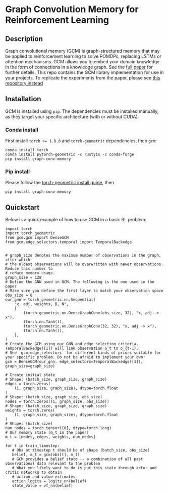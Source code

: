 # Graph Convolution Memory for Reinforcement Learning

## Description
Graph convolutional memory (GCM) is graph-structured memory that may be applied to reinforcement learning to solve POMDPs, replacing LSTMs or attention mechanisms. GCM allows you to embed your domain knowledge in the form of connections in a knowledge graph. See the [full paper](https://arxiv.org/pdf/2106.14117.pdf) for further details. This repo contains the GCM library implementation for use in your projects. To replicate the experiments from the paper, please see [this repository instead](https://github.com/smorad/graph-conv-memory-paper)


## Installation
GCM is installed using `pip`. The dependencies must be installed manually, as they target your specific architecture (with or without CUDA).

### Conda install
First install `torch >= 1.8.0` and `torch-geometric` dependencies, then `gcm`:
```
conda install torch
conda install pytorch-geometric -c rusty1s -c conda-forge
pip install graph-conv-memory
```

### Pip install
Please follow the [torch-geometric install guide](https://pytorch-geometric.readthedocs.io/en/latest/notes/installation.html), then
```
pip install graph-conv-memory
```


## Quickstart
Below is a quick example of how to use GCM in a basic RL problem:

```
import torch
import torch_geometric
from gcm.gcm import DenseGCM
from gcm.edge_selectors.temporal import TemporalBackedge


# graph_size denotes the maximum number of observations in the graph, after which
# the oldest observations will be overwritten with newer observations. Reduce this number to
# reduce memory usage.
graph_size = 128
# Define the GNN used in GCM. The following is the one used in the paper
# Make sure you define the first layer to match your observation space
obs_size = 8
our_gnn = torch_geometric.nn.Sequential(
    "x, adj, weights, B, N",
    [
        (torch_geometric.nn.DenseGraphConv(obs_size, 32), "x, adj -> x"),
        (torch.nn.Tanh()),
        (torch_geometric.nn.DenseGraphConv(32, 32), "x, adj -> x"),
        (torch.nn.Tanh()),
    ],
)
# Create the GCM using our GNN and edge selection criteria. TemporalBackedge([1]) will link observation o_t to o_{t-1}.
# See `gcm.edge_selectors` for different kinds of priors suitable for your specific problem. Do not be afraid to implement your own!
gcm = DenseGCM(our_gnn, edge_selectors=TemporalBackedge([1]), graph_size=graph_size)

# Create initial state
# Shape: (batch_size, graph_size, graph_size)
edges = torch.zeros(
    (1, graph_size, graph_size), dtype=torch.float
)
# Shape: (batch_size, graph_size, obs_size)
nodes = torch.zeros((1, graph_size, obs_size))
# Shape: (batch_size, graph_size, graph_size)
weights = torch.zeros(
    (1, graph_size, graph_size), dtype=torch.float
)
# Shape: (batch_size)
num_nodes = torch.tensor([0], dtype=torch.long)
# Our memory state (m_t in the paper)
m_t = [nodes, edges, weights, num_nodes]

for t in train_timestep:
   # Obs at timestep t should be of shape (batch_size, obs_size)
   belief, m_t = gcm(obs[t], m_t)
   # GCM provides a belief state -- a combination of all past observational data relevant to the problem
   # What you likely want to do is put this state through actor and critic networks to obtain
   # action and value estimates
   action_logits = logits_nn(belief)
   state_value = vf_nn(belief)
```
